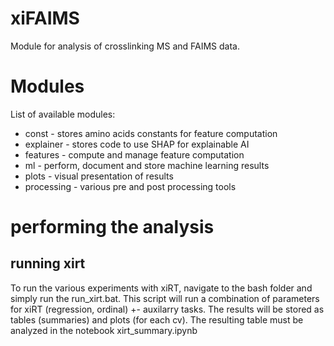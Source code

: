 # xiFAIMS

Module for analysis of crosslinking MS and FAIMS data.

# Modules
List of available modules:
- const - stores amino acids constants for feature computation
- explainer - stores code to use SHAP for explainable AI
- features - compute and manage feature computation
- ml - perform, document and store machine learning results
- plots - visual presentation of results
- processing - various pre and post processing tools


# performing the analysis

## running xirt
To run the various experiments with xiRT, navigate to the bash folder and simply run the
run_xirt.bat. This script will run a combination of parameters for xiRT (regression, ordinal) +-
auxilarry tasks. The results will be stored as tables (summaries) and plots (for each cv).
The resulting table must be analyzed in the notebook xirt_summary.ipynb